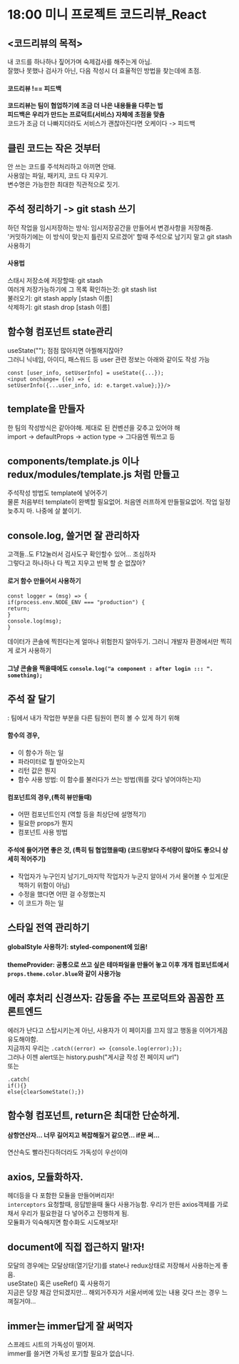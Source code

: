   # 18:00 미니 프로젝트 코드리뷰_React
  
  ## <코드리뷰의 목적> 
  내 코드를 하나하나 짚어가며 숙제검사를 해주는게 아님.          
  잘했나 못했나 검사가 아닌, 다음 작성시 더 효율적인 방법을 찾는데에 초점.              
  #### 코드리뷰 !== 피드백      
  **코드리뷰는 팀이 협업하기에 조금 더 나은 내용들을 다루는 법**        
  **피드백은 우리가 만드는 프로덕트(서비스) 자체에 초점을 맞춤**        
  코드가 조금 더 나빠지더라도 서비스가 괜찮아진다면 오케이다 -> 피드백       
  
  ## 클린 코드는 작은 것부터      
  안 쓰는 코드를 주석처리하고 아끼면 안돼.     
  사용않는 파일, 패키지, 코드 다 지우기.     
  변수명은 가능한한 최대한 직관적으로 짓기.     
  
  ## 주석 정리하기 -> git stash 쓰기      
  하던 작업을 임시저장하는 방식: 임시저장공간을 만들어서 변경사항을 저장해줌.      
  '커밋하기에는 이 방식이 맞는지 틀린지 모르겠어' 할때 주석으로 남기지 말고 git stash 사용하기     
  #### 사용법     
  스태시 저장소에 저장할때: git stash      
  여러개 저장가능하기에 그 목록 확인하는것: git stash list      
  불러오기: git stash apply [stash 이름]      
  삭제하기: git stash drop [stash 이름]     
  
  ## 함수형 컴포넌트 state관리     
  useState(""); 점점 많아지면 아찔해지잖아?     
  그러니 닉네임, 아이디, 패스워드 등 user 관련 정보는 아래와 같이도 작성 가능      
```
const [user_info, setUserInfo] = useState({...});     
<input onchange= {(e) => {      
setUserInfo({...user_info, id: e.target.value};}}/>     
```

  ## template을 만들자        
  한 팀의 작성방식은 같아야해. 제대로 된 컨벤션을 갖추고 있어야 해     
  import -> defaultProps -> action type -> 그다음엔 뭐쓰고 등       
  ## components/template.js 이나 redux/modules/template.js 처럼 만들고
  주석작성 방법도 template에 넣어주기       
  물론 처음부터 template이 완벽할 필요없어. 처음엔 러프하게 만들필요없어. 작업 일정 늦추지 마. 나중에 살 붙이기.      
  
  ## console.log, 쓸거면 잘 관리하자      
  고객들..도 F12눌러서 검사도구 확인할수 있어... 조심하자        
  그렇다고 하나하나 다 찍고 지우고 반복 할 순 없잖아?        
  #### 로거 함수 만들어서 사용하기       
  ```
  const logger = (msg) => {       
  if(process.env.NODE_ENV === "production") {       
  return;       
  }       
  console.log(msg);       
  }       
  ```
  데이터가 콘솔에 찍힌다는게 얼마나 위험한지 알아두기. 그러니 개발자 환경에서만 찍히게 로거 사용하기
  #### 그냥 콘솔을 찍을때에도 ```console.log("a component : after login ::: ". something);```
  
  
  
  
  ## 주석 잘 달기      
  : 팀에서 내가 작업한 부분을 다른 팀원이 편히 볼 수 있게 하기 위해     
 #### 함수의 경우,      
 - 이 함수가 하는 일     
 - 파라미터로 뭘 받아오는지      
 - 리턴 값은 뭔지     
 - 함수 사용 방법: 이 함수를 불러다가 쓰는 방법(뭐를 갖다 넣어야하는지)     
#### 컴포넌트의 경우,(특히 뷰만들때)      
- 어떤 컴포넌트인지 (역할 등을 최상단에 설명적기)     
- 필요한 props가 뭔지     
- 컴포넌트 사용 방법      
#### 주석에 들어가면 좋은 것, (특히 팀 협업했을때) (코드량보다 주석량이 많아도 좋으니 상세히 적어주기)     
- 작업자가 누구인지 남기기_마지막 작업자가 누군지 알아서 가서 물어볼 수 있게(문책하기 위함이 아님)     
- 수정을 했다면 어떤 걸 수정했는지      
- 이 코드가 하는 일          

## 스타일 전역 관리하기      
#### globalStyle 사용하기: styled-component에 있음!     
#### themeProvider: 공통으로 쓰고 싶은 테마파일을 만들어 놓고 이후 개개 컴포넌트에서 ```props.theme.color.blue```와 같이 사용가능     

## 에러 후처리 신경쓰자: 감동을 주는 프로덕트와 꼼꼼한 프론트엔드      
에러가 난다고 스탑시키는게 아닌, 사용자가 이 페이지를 끄지 않고 행동을 이어가게끔 유도해야함.     
지금까지 우리는 ```.catch((error) => {console.log(error);});```      
그러나 이젠 alert또는 history.push("게시글 작성 전 페이지 url")   
또는      
```     
.catch(     
if(){}      
else{clearSomeState();})      
```     

## 함수형 컴포넌트, return은 최대한 단순하게.      
#### 삼항연산자... 너무 길어지고 복잡해질거 같으면... if문 써...      
연산속도 빨라진다하더라도 가독성이 우선이야       

## axios, 모듈화하자.        
헤더등을 다 포함한 모듈을 만들어버리자!      
```interceptors``` 요청할때, 응답받을때 둘다 사용가능함. 우리가 만든 axios객체를 가로채서 우리가 필요한걸 다 넣어주고 진행하게 됨.       
모듈화가 익숙해지면 함수화도 시도해보자!        

## document에 직접 접근하지 말!자!     
모달의 경우에는 모달상태(열기닫기)를 state나 redux상태로 저장해서 사용하는게 좋음.     
useState() 혹은 useRef() 훅 사용하기       
지금은 당장 체감 안되겠지만... 해외거주자가 서울서버에 있는 내용 갖다 쓰는 경우 느껴질거야...       

## immer는 immer답게 잘 써먹자       
스프레드 시트의 가독성이 떨어져.      
immer를 쓸거면 가독성 포기할 필요가 없습니다.        






